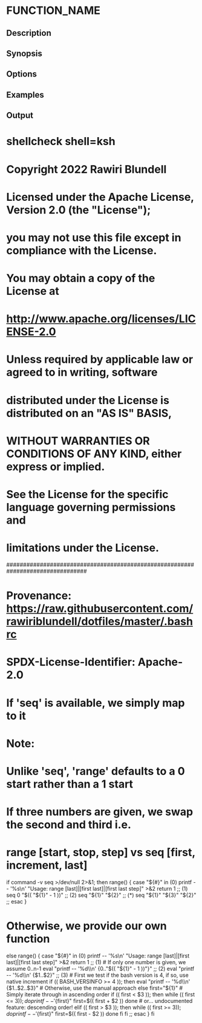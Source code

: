 # FUNCTION_NAME

## Description

## Synopsis

## Options

## Examples

## Output
# shellcheck shell=ksh

# Copyright 2022 Rawiri Blundell
#
# Licensed under the Apache License, Version 2.0 (the "License");
# you may not use this file except in compliance with the License.
# You may obtain a copy of the License at
#
#     http://www.apache.org/licenses/LICENSE-2.0
#
# Unless required by applicable law or agreed to in writing, software
# distributed under the License is distributed on an "AS IS" BASIS,
# WITHOUT WARRANTIES OR CONDITIONS OF ANY KIND, either express or implied.
# See the License for the specific language governing permissions and
# limitations under the License.
################################################################################
# Provenance: https://raw.githubusercontent.com/rawiriblundell/dotfiles/master/.bashrc
# SPDX-License-Identifier: Apache-2.0

# If 'seq' is available, we simply map to it
# Note:
# Unlike 'seq', 'range' defaults to a 0 start rather than a 1 start
# If three numbers are given, we swap the second and third i.e.
# range [start, stop, step] vs seq [first, increment, last]
if command -v seq >/dev/null 2>&1; then
  range() {
    case "${#}" in
      (0)
        printf -- '%s\n' "Usage: range [last]|[first last]|[first last step]" >&2
        return 1
      ;;
      (1) seq 0 "$(( "${1}" - 1 ))" ;;
      (2) seq "${1}" "${2}" ;;
      (*) seq "${1}" "${3}" "${2}" ;;
    esac
  }
# Otherwise, we provide our own function
else
  range() {
    case "${#}" in
      (0)
        printf -- '%s\n' "Usage: range [last]|[first last]|[first last step]" >&2
        return 1
      ;;
      (1)
        # If only one number is given, we assume 0..n-1
        eval "printf -- '%d\\n' {0.."$(( "${1}" - 1 ))"}"
      ;;
      (2)
        eval "printf -- '%d\\n' {$1..$2}"
      ;;
      (3)
        # First we test if the bash version is 4, if so, use native increment
        if (( BASH_VERSINFO >= 4 )); then
          eval "printf -- '%d\\n' {$1..$2..$3}"
        # Otherwise, use the manual approach
        else
          first="${1}"
          # Simply iterate through in ascending order
          if (( first < $3 )); then
            while (( first <= $3 )); do
              printf -- '%d\n' "${first}"
              first=$(( first + $2 ))
            done
          # or... undocumented feature: descending order!
          elif (( first > $3 )); then
            while (( first >= $3 )); do
              printf -- '%d\n' "${first}"
              first=$(( first - $2 ))
            done
          fi
        fi
      ;;
    esac
  }
fi
